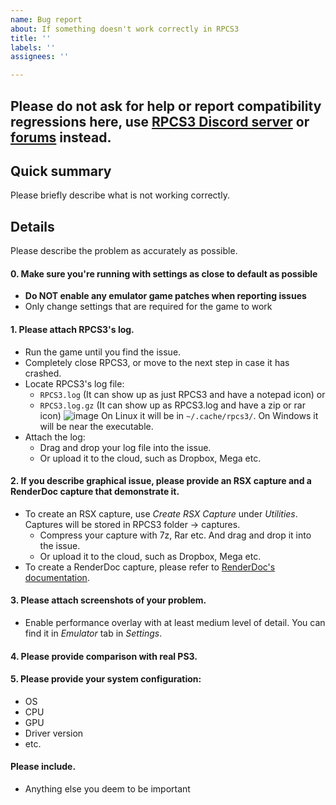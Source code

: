 ```yaml
---
name: Bug report
about: If something doesn't work correctly in RPCS3
title: ''
labels: ''
assignees: ''

---
```


## Please do not ask for help or report compatibility regressions here, use [RPCS3 Discord server](https://discord.me/RPCS3) or [forums](https://forums.rpcs3.net/) instead.

## Quick summary
Please briefly describe what is not working correctly.

## Details

Please describe the problem as accurately as possible.

#### 0. Make sure you're running with settings as close to default as possible
* **Do NOT enable any emulator game patches when reporting issues**
* Only change settings that are required for the game to work

#### 1. Please attach RPCS3's log.
* Run the game until you find the issue.
* Completely close RPCS3, or move to the next step in case it has crashed.
* Locate RPCS3's log file:
	+ ```RPCS3.log``` (It can show up as just RPCS3 and have a notepad icon)
	or
	+ ```RPCS3.log.gz``` (It can show up as RPCS3.log and have a zip or rar icon)
![image](https://user-images.githubusercontent.com/44116740/84433247-aa15fa80-ac36-11ea-913e-6fe25a1d040e.png)
	On Linux it will be in ```~/.cache/rpcs3/```.
	On Windows it will be near the executable.
* Attach the log:
	+ Drag and drop your log file into the issue.
	+ Or upload it to the cloud, such as Dropbox, Mega etc.

#### 2. If you describe graphical issue, please provide an RSX capture and a RenderDoc capture that demonstrate it.
* To create an RSX capture, use _Create_ _RSX_ _Capture_ under _Utilities_.
Captures will be stored in RPCS3 folder → captures.
	+ Compress your capture with 7z, Rar etc.
	And	drag and drop it into the issue.
	+ Or upload it to the cloud, such as Dropbox, Mega etc.
* To create a RenderDoc capture, please refer to [RenderDoc's documentation](https://renderdoc.org/docs/how/how_capture_frame.html).

#### 3. Please attach screenshots of your problem.
* Enable performance overlay with at least medium level of detail.
You can find it in _Emulator_ tab in _Settings_.

#### 4. Please provide comparison with real PS3.

#### 5. Please provide your system configuration:
* OS
* CPU
* GPU
* Driver version
* etc.

#### Please include.
* Anything else you deem to be important
